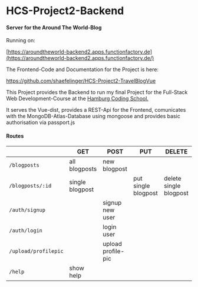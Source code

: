 # HCS-Project2-Backend
#### Server for the Around The World-Blog 

Running on:

[https://aroundtheworld-backend2.apps.functionfactory.de](https://aroundtheworld-backend2.apps.functionfactory.de/)

The Frontend-Code and Documentation for the Project is here:

https://github.com/shaefelinger/HCS-Project2-TravelBlogVue

This Project provides the Backend to run my final Project for the Full-Stack Web Development-Course at the [Hamburg Coding School.](https://hamburgcodingschool.com/)

It serves the Vue-dist, provides a REST-Api for the Frontend, comunicates with the MongoDB-Atlas-Database using mongoose and provides basic authorisation via passport.js

#### Routes

|                      | GET             | POST               | PUT                 | DELETE                 |
| -------------------- | --------------- | ------------------ | ------------------- | ---------------------- |
| `/blogposts`         | all blogposts   | new blogpost       |                     |                        |
| `/blogposts/:id`     | single blogpost |                    | put single blogpost | delete single blogpost |
| `/auth/signup`       |                 | signup new user    |                     |                        |
| `/auth/login`        |                 | login user         |                     |                        |
| `/upload/profilepic` |                 | upload profile-pic |                     |                        |
| `/help`              | show help       |                    |                     |                        |

  